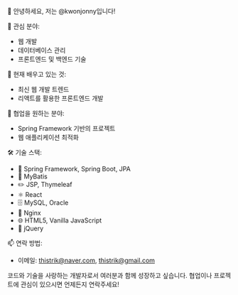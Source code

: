 👋 안녕하세요, 저는 @kwonjonny입니다!

👀 관심 분야:
- 웹 개발
- 데이터베이스 관리
- 프론트엔드 및 백엔드 기술

🌱 현재 배우고 있는 것:
- 최신 웹 개발 트렌드
- 리액트를 활용한 프론트엔드 개발

💞️ 협업을 원하는 분야:
- Spring Framework 기반의 프로젝트
- 웹 애플리케이션 최적화

🛠 기술 스택:
- 🌿 Spring Framework, Spring Boot, JPA
- 📂 MyBatis
- ✏️ JSP, Thymeleaf
- ⚛️ React
- 🗄️ MySQL, Oracle
- 🚀 Nginx
- 🌐 HTML5, Vanilla JavaScript
- 💾 jQuery

📫 연락 방법:
- 이메일: thistrik@naver.com, thistrik@gmail.com

코드와 기술을 사랑하는 개발자로서 여러분과 함께 성장하고 싶습니다. 협업이나 프로젝트에 관심이 있으시면 언제든지 연락주세요!

<!---
kwonjonny/kwonjonny is a ✨ special ✨ repository because its `README.md` (this file) appears on your GitHub profile.
You can click the Preview link to take a look at your changes.
--->

